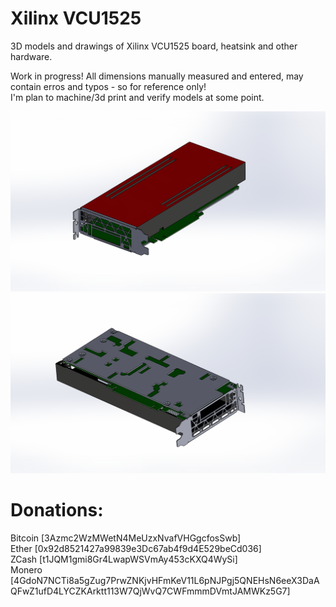 # Xilinx VCU1525
3D models and drawings of Xilinx VCU1525 board, heatsink and other hardware.

Work in progress! All dimensions manually measured and entered, may contain erros and typos - so for reference only!<br>
I'm plan to machine/3d print and verify models at some point.

![VCU1525_Passive_Top](Assembly/VCU1525_Top.PNG?raw=true "PassiveTop")
![VCU1525_Passive_Bot](Assembly/VCU1525_Bot.PNG?raw=true "PassiveBot")

# Donations:

Bitcoin [3Azmc2WzMWetN4MeUzxNvafVHGgcfosSwb]<br>
Ether [0x92d8521427a99839e3Dc67ab4f9d4E529beCd036]<br>
ZCash [t1JQM1gmi8Gr4LwapWSVmAy453cKXQ4WySi]<br>
Monero [4GdoN7NCTi8a5gZug7PrwZNKjvHFmKeV11L6pNJPgj5QNEHsN6eeX3DaAQFwZ1ufD4LYCZKArktt113W7QjWvQ7CWFmmmDVmtJAMWKz5G7]<br>
